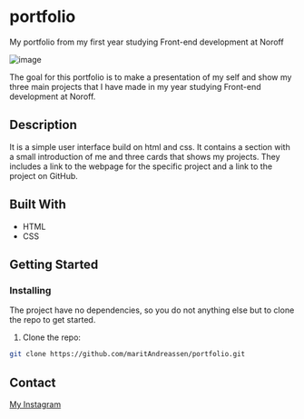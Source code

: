# portfolio
My portfolio from my first year studying Front-end development at Noroff

![image](https://myblog.maritstuderer.one/wp-content/uploads/2023/03/Exam-1-Homepage.jpg)

The goal for this portfolio is to make a presentation of my self and show my three main projects that I have made in my year studying Front-end development at Noroff.

## Description

It is a simple user interface build on html and css. It contains a section with a small introduction of me and three cards that shows my projects. They includes a link to the webpage for the specific project and a link to the project on GitHub.

## Built With

- HTML
- CSS

## Getting Started

### Installing

The project have no dependencies, so you do not anything else but to clone the repo to get started.

1. Clone the repo:

```bash
git clone https://github.com/maritAndreassen/portfolio.git
```

## Contact

[My Instagram](https://www.instagram.com/marit.andr)
